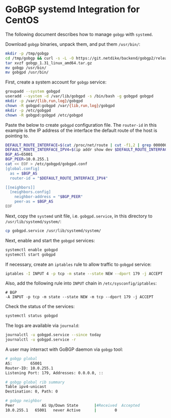 # GoBGP systemd Integration for CentOS

The following document describes how to manage `gobgp` with `systemd`.

Download `gobgp` binaries, unpack them, and put them `/usr/bin/`:

```bash
mkdir -p /tmp/gobgp
cd /tmp/gobgp && curl -s -L -O https://git.netdike/backend/gobgp2/releases/download/v1.31/gobgp_1.31_linux_amd64.tar.gz
tar xvzf gobgp_1.31_linux_amd64.tar.gz
mv gobgp /usr/bin/
mv gobgpd /usr/bin/
```

First, create a system account for `gobgp` service:

```bash
groupadd --system gobgpd
useradd --system -d /var/lib/gobgpd -s /bin/bash -g gobgpd gobgpd
mkdir -p /var/{lib,run,log}/gobgpd
chown -R gobgpd:gobgpd /var/{lib,run,log}/gobgpd
mkdir -p /etc/gobgpd
chown -R gobgpd:gobgpd /etc/gobgpd
```

Paste the below to create `gobgpd` configuration file. The `router-id` in this
example is the IP address of the interface the default route of the host is
pointing to.

```bash
DEFAULT_ROUTE_INTERFACE=$(cat /proc/net/route | cut -f1,2 | grep 00000000 | cut -f1)
DEFAULT_ROUTE_INTERFACE_IPV4=$(ip addr show dev $DEFAULT_ROUTE_INTERFACE | grep "inet " | sed "s/.*inet //" | cut -d"/" -f1)
BGP_AS=65001
BGP_PEER=10.0.255.1
cat << EOF > /etc/gobgpd/gobgpd.conf
[global.config]
  as = $BGP_AS
  router-id = "$DEFAULT_ROUTE_INTERFACE_IPV4"

[[neighbors]]
  [neighbors.config]
    neighbor-address = "$BGP_PEER"
    peer-as = $BGP_AS
EOF
```

Next, copy the `systemd` unit file, i.e. `gobgpd.service`, in this directory
to `/usr/lib/systemd/system/`:

```bash
cp gobgpd.service /usr/lib/systemd/system/
```

Next, enable and start the `gobgpd` services:

```bash
systemctl enable gobgpd
systemctl start gobgpd
```

If necessary, create an `iptables` rule to allow traffic to `gobgpd` service:

```bash
iptables -I INPUT 4 -p tcp -m state --state NEW --dport 179 -j ACCEPT
```

Also, add the following rule into `INPUT` chain in `/etc/sysconfig/iptables`:

```plaintext
# BGP
-A INPUT -p tcp -m state --state NEW -m tcp --dport 179 -j ACCEPT
```

Check the status of the services:

```bash
systemctl status gobgpd
```

The logs are available via `journald`:

```bash
journalctl -u gobgpd.service --since today
journalctl -u gobgpd.service -r
```

A user may interract with GoBGP daemon via `gobgp` tool:

```bash
# gobgp global
AS:        65001
Router-ID: 10.0.255.1
Listening Port: 179, Addresses: 0.0.0.0, ::

# gobgp global rib summary
Table ipv4-unicast
Destination: 0, Path: 0

# gobgp neighbor
Peer            AS Up/Down State       |#Received  Accepted
10.0.255.1   65001   never Active      |        0
```
